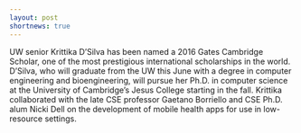 ```yaml
---
layout: post
shortnews: true
---
```

UW senior Krittika D’Silva has been named a 2016 Gates Cambridge Scholar, one of the most prestigious international scholarships in the world. D’Silva, who will graduate from the UW this June with a degree in computer engineering and bioengineering, will pursue her Ph.D. in computer science at the University of Cambridge’s Jesus College starting in the fall.  Krittika collaborated with the late CSE professor Gaetano Borriello and CSE Ph.D. alum Nicki Dell on the development of mobile health apps for use in low-resource settings.


[cse_news]: 
https://news.cs.washington.edu/2016/04/07/uw-cses-krittika-dsilva-named-gates-cambridge-scholar/